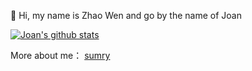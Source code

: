 :wave: Hi, my name is Zhao Wen and go by the name of Joan


[![Joan's github stats](https://github-readme-stats.vercel.app/api?username=ybqdren)](https://github.com/anuraghazra/github-readme-stats)


More about me： [sumry](https://sumry.me/ybqdren)
